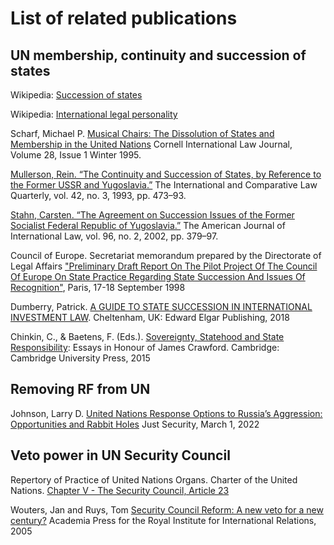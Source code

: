 
# List of related publications 

## UN membership, continuity and succession of states

Wikipedia: [Succession of states](https://en.wikipedia.org/wiki/Succession_of_states)

Wikipedia: [International legal personality](https://en.wikipedia.org/wiki/International_legal_personality)

Scharf, Michael P. [Musical Chairs: The Dissolution of States and Membership in the United Nations](https://scholarship.law.cornell.edu/cgi/viewcontent.cgi?article=1338&context=cilj) Cornell International Law Journal, Volume 28, Issue 1 Winter 1995.

[Mullerson, Rein. “The Continuity and Succession of States, by Reference to the Former USSR and Yugoslavia.”](http://www.jstor.org/stable/760961) The International and Comparative Law Quarterly, vol. 42, no. 3, 1993, pp. 473–93.

[Stahn, Carsten. “The Agreement on Succession Issues of the Former Socialist Federal Republic of Yugoslavia.”](https://doi.org/10.2307/2693933) The American Journal of International Law, vol. 96, no. 2, 2002, pp. 379–97. 

Council of Europe. Secretariat memorandum prepared by the Directorate of Legal Affairs ["Preliminary Draft Report On The Pilot Project Of The Council Of Europe On State Practice Regarding State Succession And Issues Of Recognition"](https://rm.coe.int/168004a360), Paris, 17-18 September 1998

Dumberry, Patrick. [A GUIDE TO STATE SUCCESSION IN INTERNATIONAL INVESTMENT LAW](https://www.elgaronline.com/view/9781788116602/9781788116602.xml). Cheltenham, UK: Edward Elgar Publishing, 2018 

Chinkin, C., & Baetens, F. (Eds.). [Sovereignty, Statehood and State Responsibility](https://www.cambridge.org/core/books/sovereignty-statehood-and-state-responsibility/A6AE621E4278A4802923C2419BC32FCA): Essays in Honour of James Crawford. Cambridge: Cambridge University Press, 2015 

## Removing RF from UN 

Johnson, Larry D. [United Nations Response Options to Russia’s Aggression: Opportunities and Rabbit Holes](https://www.justsecurity.org/80395/united-nations-response-options-to-russias-aggression-opportunities-and-rabbit-holes/) Just Security, March 1, 2022

## Veto power in UN Security Council 

Repertory of Practice of United Nations Organs. Charter of the United Nations. [Chapter V - The Security Council, Article 23](https://legal.un.org/repertory/art23.shtml)

Wouters, Jan and Ruys, Tom [Security Council Reform: A new veto for a new century?](https://aei.pitt.edu/8980/1/ep9.pdf) Academia Press for the Royal Institute for International Relations, 2005 
